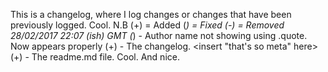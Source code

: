 This is a changelog, where I log changes or changes that have been previously logged. Cool.
N.B (+) = Added (*) = Fixed (-) = Removed
28/02/2017 22:07 (ish) GMT
(*) - Author name not showing using .quote. Now appears properly
(+) - The changelog. <insert "that's so meta" here>
(+) - The readme.md file.
Cool. And nice.
